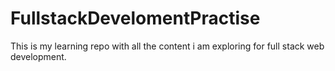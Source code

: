 # FullstackDevelomentPractise
This is my learning repo with all the content i am exploring for full stack web development.
